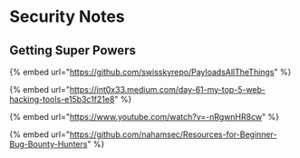 # Security Notes

## Getting Super Powers

{% embed url="https://github.com/swisskyrepo/PayloadsAllTheThings" %}

{% embed url="https://int0x33.medium.com/day-61-my-top-5-web-hacking-tools-e15b3c1f21e8" %}

{% embed url="https://www.youtube.com/watch?v=-nRgwnHR8cw" %}

{% embed url="https://github.com/nahamsec/Resources-for-Beginner-Bug-Bounty-Hunters" %}







